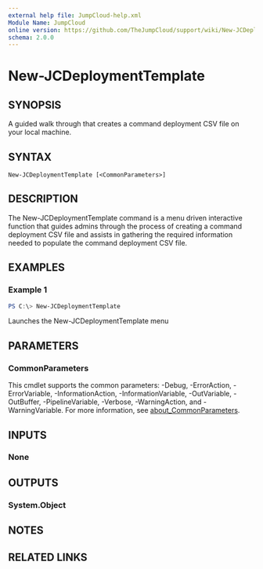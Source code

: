 ```yaml
---
external help file: JumpCloud-help.xml
Module Name: JumpCloud
online version: https://github.com/TheJumpCloud/support/wiki/New-JCDeploymentTemplate
schema: 2.0.0
---
```


# New-JCDeploymentTemplate

## SYNOPSIS
A guided walk through that creates a command deployment CSV file on your local machine.

## SYNTAX

```
New-JCDeploymentTemplate [<CommonParameters>]
```

## DESCRIPTION
The New-JCDeploymentTemplate command is a menu driven interactive function that guides admins through the process of creating a command deployment CSV file and assists in gathering the required information needed to populate the command deployment CSV file.

## EXAMPLES

### Example 1
```powershell
PS C:\> New-JCDeploymentTemplate
```

Launches the New-JCDeploymentTemplate menu

## PARAMETERS

### CommonParameters
This cmdlet supports the common parameters: -Debug, -ErrorAction, -ErrorVariable, -InformationAction, -InformationVariable, -OutVariable, -OutBuffer, -PipelineVariable, -Verbose, -WarningAction, and -WarningVariable. For more information, see [about_CommonParameters](http://go.microsoft.com/fwlink/?LinkID=113216).

## INPUTS

### None

## OUTPUTS

### System.Object
## NOTES

## RELATED LINKS
